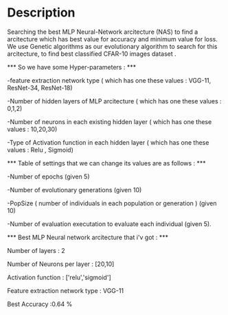 # Description
Searching the best MLP Neural-Network arcitecture (NAS) to find a arcitecture which has best value for accuracy and minimum value for loss.
We use Genetic algorithms as our evolutionary algorithm to search for this arcitecture, to find best classified CFAR-10 images dataset .

*** So we have some Hyper-parameters : ***

-feature extraction network type ( which has one these values : VGG-11, ResNet-34, ResNet-18)

-Number of hidden layers of MLP arcitecture ( which has one these values : 0,1,2)

-Number of neurons in each existing hidden layer ( which has one these values : 10,20,30)

-Type of Activation function in each hidden layer ( which has one these values : Relu , Sigmoid)


*** Table of settings that we can change its values are as follows : ***

-Number of epochs (given 5)

-Number of evolutionary generations (given 10) 

-PopSize ( number of individuals in each population or generation ) (given 10)

-Number of evaluation executation to evaluate each individual (given 5).


*** Best MLP Neural network arcitecture that i'v got : ***

Number of layers : 2

Number of Neurons per layer : [20,10]

Activation function : ['relu','sigmoid']

Feature extraction network type : VGG-11

Best Accuracy :0.64 %

